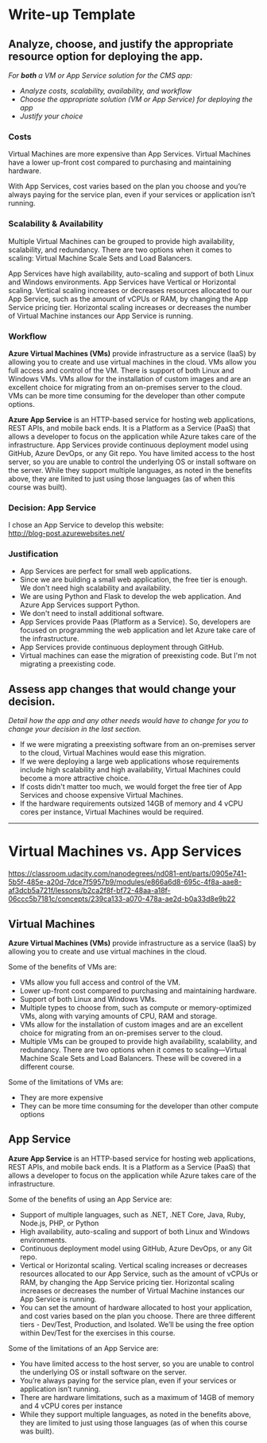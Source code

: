# Write-up Template

## Analyze, choose, and justify the appropriate resource option for deploying the app.

*For **both** a VM or App Service solution for the CMS app:*
- *Analyze costs, scalability, availability, and workflow*
- *Choose the appropriate solution (VM or App Service) for deploying the app*
- *Justify your choice*

### Costs

Virtual Machines are more expensive than App Services. Virtual Machines have a lower up-front cost compared to purchasing and maintaining hardware.

With App Services, cost varies based on the plan you choose and you’re always paying for the service plan, even if your services or application isn’t running.

### Scalability & Availability

Multiple Virtual Machines can be grouped to provide high availability, scalability, and redundancy. There are two options when it comes to scaling: Virtual Machine Scale Sets and Load Balancers.

App Services have high availability, auto-scaling and support of both Linux and Windows environments. App Services have Vertical or Horizontal scaling. Vertical scaling increases or decreases resources allocated to our App Service, such as the amount of vCPUs or RAM, by changing the App Service pricing tier. Horizontal scaling increases or decreases the number of Virtual Machine instances our App Service is running.

### Workflow

**Azure Virtual Machines (VMs)** provide infrastructure as a service (IaaS) by allowing you to create and use virtual machines in the cloud. VMs allow you full access and control of the VM. There is support of both Linux and Windows VMs. VMs allow for the installation of custom images and are an excellent choice for migrating from an on-premises server to the cloud. VMs can be more time consuming for the developer than other compute options.

**Azure App Service** is an HTTP-based service for hosting web applications, REST APIs, and mobile back ends. It is a Platform as a Service (PaaS) that allows a developer to focus on the application while Azure takes care of the infrastructure. App Services provide continuous deployment model using GitHub, Azure DevOps, or any Git repo. You have limited access to the host server, so you are unable to control the underlying OS or install software on the server. While they support multiple languages, as noted in the benefits above, they are limited to just using those languages (as of when this course was built).

### Decision: App Service

I chose an App Service to develop this website:<br/>
http://blog-post.azurewebsites.net/

### Justification

- App Services are perfect for small web applications.
- Since we are building a small web application, the free tier is enough. We don't need high scalability and availability.
- We are using Python and Flask to develop the web application. And Azure App Services support Python.
- We don't need to install additional software.
- App Services provide Paas (Platform as a Service). So, developers are focused on programming the web application and let Azure take care of the infrastructure.
- App Services provide continuous deployment through GitHub.
- Virtual machines can ease the migration of preexisting code. But I'm not migrating a preexisting code.

## Assess app changes that would change your decision.

*Detail how the app and any other needs would have to change for you to change your decision in the last section.* 

- If we were migrating a preexisting software from an on-premises server to the cloud, Virtual Machines would ease this migration.
- If we were deploying a large web applications whose requirements include high scalability and high availability, Virtual Machines could become a more attractive choice.
- If costs didn't matter too much, we would forget the free tier of App Services and choose expensive Virtual Machines.
- If the hardware requirements outsized 14GB of memory and 4 vCPU cores per instance, Virtual Machines would be required.

--------------------------------------------------------------------------------

# Virtual Machines vs. App Services

https://classroom.udacity.com/nanodegrees/nd081-ent/parts/0905e741-5b5f-485e-a20d-7dce7f5957b9/modules/e866a6d8-695c-4f8a-aae8-af3dcb5a721f/lessons/b2ca2f8f-bf72-48aa-a18f-06ccc5b7181c/concepts/239ca133-a070-478a-ae2d-b0a33d8e9b22

## Virtual Machines

**Azure Virtual Machines (VMs)** provide infrastructure as a service (IaaS) by allowing you to create and use virtual machines in the cloud.

Some of the benefits of VMs are:

- VMs allow you full access and control of the VM.
- Lower up-front cost compared to purchasing and maintaining hardware.
- Support of both Linux and Windows VMs.
- Multiple types to choose from, such as compute or memory-optimized VMs, along with varying amounts of CPU, RAM and storage.
- VMs allow for the installation of custom images and are an excellent choice for migrating from an on-premises server to the cloud.
- Multiple VMs can be grouped to provide high availability, scalability, and redundancy. There are two options when it comes to scaling—Virtual Machine Scale Sets and Load Balancers. These will be covered in a different course.

Some of the limitations of VMs are:

- They are more expensive
- They can be more time consuming for the developer than other compute options

## App Service

**Azure App Service** is an HTTP-based service for hosting web applications, REST APIs, and mobile back ends. It is a Platform as a Service (PaaS) that allows a developer to focus on the application while Azure takes care of the infrastructure.

Some of the benefits of using an App Service are:

- Support of multiple languages, such as .NET, .NET Core, Java, Ruby, Node.js, PHP, or Python
- High availability, auto-scaling and support of both Linux and Windows environments.
- Continuous deployment model using GitHub, Azure DevOps, or any Git repo.
- Vertical or Horizontal scaling. Vertical scaling increases or decreases resources allocated to our App Service, such as the amount of vCPUs or RAM, by changing the App Service pricing tier. Horizontal scaling increases or decreases the number of Virtual Machine instances our App Service is running.
- You can set the amount of hardware allocated to host your application, and cost varies based on the plan you choose. There are three different tiers - Dev/Test, Production, and Isolated. We’ll be using the free option within Dev/Test for the exercises in this course.

Some of the limitations of an App Service are:

- You have limited access to the host server, so you are unable to control the underlying OS or install software on the server.
- You’re always paying for the service plan, even if your services or application isn’t running.
- There are hardware limitations, such as a maximum of 14GB of memory and 4 vCPU cores per instance
- While they support multiple languages, as noted in the benefits above, they are limited to just using those languages (as of when this course was built).

